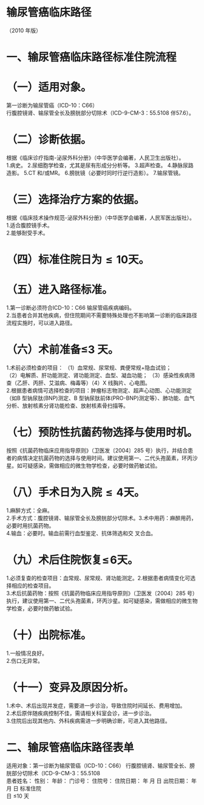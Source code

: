 # 输尿管癌临床路径  
（2010 年版）  
# 一、输尿管癌临床路径标准住院流程  
# （一）适用对象。  
第一诊断为输尿管癌（ICD-10：C66）  
行腹腔镜肾、输尿管全长及膀胱部分切除术（ICD-9-CM-3：55.5108 伴57.6）。  
# （二）诊断依据。  
根据《临床诊疗指南-泌尿外科分册》（中华医学会编著，人民卫生出版社）。  
1.病史。 2.尿细胞学检查，尤其是尿有形成分分析等。 3.超声检查。 4.静脉尿路造影。 5.CT 和/或MR。 6.膀胱镜（必要时同时行逆行造影）。 7.输尿管镜。  
# （三）选择治疗方案的依据。  
根据《临床技术操作规范-泌尿外科分册》（中华医学会编著，人民军医出版社）。  
1.适合腹腔镜手术。  
2.能够耐受手术。  
# （四）标准住院日为${\leqslant}10$天。  
# （五）进入路径标准。  
1.第一诊断必须符合ICD-10：C66 输尿管癌疾病编码。  
2.当患者合并其他疾病，但住院期间不需要特殊处理也不影响第一诊断的临床路径流程实施时，可以进入路径。  
# （六）术前准备≤3 天。  
1.术前必须检查的项目： （1）血常规、尿常规、粪便常规+隐血试验；  
（2）电解质、肝功能测定、肾功能测定、血型、凝血功能； （3）感染性疾病筛查（乙肝、丙肝、艾滋病、梅毒等）（4）X 线胸片、心电图。  
2.根据患者病情可选择检查的项目：肿瘤标志物测定、超声心动图、心功能测定（如B 型钠尿肽(BNP)测定、B 型钠尿肽前体(PRO-BNP)测定等）、肺功能、血气分析、放射核素分肾功能检查、放射核素骨扫描等。  
# （七）预防性抗菌药物选择与使用时机。  
按照《抗菌药物临床应用指导原则》（卫医发〔2004〕285 号）执行，并结合患者的病情决定抗菌药物的选择与使用时间。建议使用第一、二代头孢菌素，环丙沙星。如可疑感染，需做相应的微生物学检查，必要时做药敏试验。  
# （八）手术日为入院${\leqslant}4$天。  
1.麻醉方式：全麻。  
2.手术方式：腹腔镜肾、输尿管全长及膀胱部分切除术。3.术中用药：麻醉用药，必要时用抗菌药物。  
4.输血：必要时。输血前需行血型鉴定、抗体筛选和交 叉合血。  
# （九）术后住院恢复$\leqslant\!6$天。  
1.必须复查的检查项目：血常规、尿常规、肾功能测定。2.根据患者病情变化可选择相应的检查项目。  
3.术后抗菌药物：按照《抗菌药物临床应用指导原则》（卫医发〔2004〕285 号）执行，建议使用第一、二代头孢菌素，环丙沙星。如可疑感染，需做相应的微生物学检查，必要时做药敏试验。  
# （十）出院标准。  
1.一般情况良好。  
2.伤口无异常。  
# （十一）变异及原因分析。  
1.术中、术后出现并发症，需要进一步诊治，导致住院时间延长、费用增加。  
2.术后原伴随疾病控制不佳，需请相关科室会诊，进一步诊治。  
3.住院后出现其他内、外科疾病需进一步明确诊断，可进入其他路径。  
# 二、输尿管癌临床路径表单  
适用对象：第一诊断为输尿管癌（ICD-10：C66） 行腹腔镜肾、输尿管全长、膀胱部分切除术（ICD-9-CM-3：55.5108  
患者姓名：        性别：   年龄：    门诊号：        住院号：           住院日期：    年  月  日    出院日期：     年  月  日   标准住院  
日 ≤10 天  
